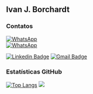 ## Ivan J. Borchardt


### Contatos
<!--- Dados de Contato  --------------------->
[![WhatsApp](https://img.shields.io/badge/+55(47)99256_2268-WhatsApp_BR-25D366?style=for-the-badge&logo=whatsapp&logoColor=white)](https://wa.me/qr/DRQRLT3OIOMQJ1)  
[![WhatsApp](https://img.shields.io/badge/+49_0151_29160825-WhatsApp_DE-25D366?style=for-the-badge&logo=whatsapp&logoColor=white)](https://wa.me/qr/DRQRLT3OIOMQJ1)        

[![Linkedin Badge](https://img.shields.io/badge/-Ivan-blue?style=flat-square&logo=Linkedin&logoColor=white&link=https://www.linkedin.com/in/ivan-borchardt/)](https://www.linkedin.com/in/ivan-borchardt/) 
[![Gmail Badge](https://img.shields.io/badge/-ivan.borchardt.cobol@gmail.com-c14438?style=flat-square&logo=Gmail&logoColor=white&link=mailto:ivan.borchardt.cobol@gmail.com)](mailto:ivan.borchardt.cobol@gmail.com)

### Estatísticas GitHub
<!--- Estatisticas  --------------------->

[![Top Langs](https://github-readme-stats.vercel.app/api/top-langs/?username=ivan-j-borchardt&theme=tokyonight&card_width=50)](https://github.com/ivan-j-borchardt/github-readme-stats)
![](http://github-profile-summary-cards.vercel.app/api/cards/profile-details?username=ivan-j-borchardt&theme=tokyonight)

